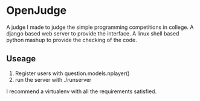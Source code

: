 OpenJudge
=========

A judge I made to judge the simple programming competitions in college.
A django based web server to provide the interface.
A linux shell based python mashup to provide the checking of the code.

Useage
------

1. Register users with question.models.nplayer()
2. run the server with ./runserver

I recommend a virtualenv with all the requirements satisfied.

